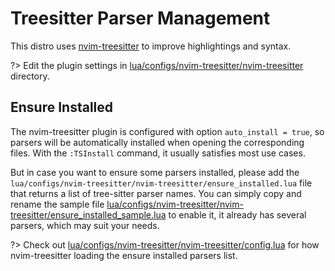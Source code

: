 # Treesitter Parser Management

This distro uses [nvim-treesitter](https://github.com/nvim-treesitter/nvim-treesitter) to improve highlightings and syntax.

?> Edit the plugin settings in [lua/configs/nvim-treesitter/nvim-treesitter](https://github.com/linrongbin16/lin.nvim/tree/main/lua/configs/nvim-treesitter/nvim-treesitter) directory.

## Ensure Installed

The nvim-treesitter plugin is configured with option `auto_install = true`, so parsers will be automatically installed when opening the corresponding files. With the `:TSInstall` command, it usually satisfies most use cases.

But in case you want to ensure some parsers installed, please add the `lua/configs/nvim-treesitter/nvim-treesitter/ensure_installed.lua` file that returns a list of tree-sitter parser names. You can simply copy and rename the sample file [lua/configs/nvim-treesitter/nvim-treesitter/ensure_installed_sample.lua](nvim-treesitter/nvim-treesitter/ensure_installed_sample.lua) to enable it, it already has several parsers, which may suit your needs.

?> Check out [lua/configs/nvim-treesitter/nvim-treesitter/config.lua](https://github.com/linrongbin16/lin.nvim/blob/d910b5e4209ebf414aefde5174f944ad5e18c82e/lua/configs/nvim-treesitter/nvim-treesitter/config.lua?plain=1) for how nvim-treesitter loading the ensure installed parsers list.
